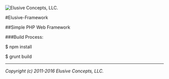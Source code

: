 ![Elusive Concepts, LLC.](https://elusive-concepts.com/images/ui/ec_logo.png "Elusive Concepts, LLC.")

#Elusive-Framework

##Simple PHP Web Framework

###Build Process:

$ npm install

$ grunt build

---

_Copyright (c) 2011-2016 Elusive Concepts, LLC._

